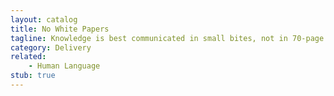 ```yaml
---
layout: catalog
title: No White Papers
tagline: Knowledge is best communicated in small bites, not in 70-page reports that nobody has time to read.
category: Delivery
related:
    - Human Language
stub: true
---
```

